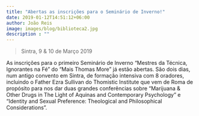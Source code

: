 ```yaml
---
title: "Abertas as inscrições para o Seminário de Inverno!"
date: 2019-01-12T14:51:12+06:00
author: João Reis
image: images/blog/biblioteca2.jpg
description : ""
---
```


> Sintra, 9 & 10 de Março 2019

As inscrições para o primeiro Seminário de Inverno “Mestres da Técnica, Ignorantes na Fé” do 
“Mais Thomas More” já estão abertas. São dois dias, num antigo convento em Sintra, 
de formação intensiva com 8 oradores, incluindo o Father Ezra Sullivan do 
Thomistic Institute que vem de Roma de propósito para nos dar duas grandes conferências 
sobre “Marijuana & Other Drugs in The Light of Aquinas and Contemporary Psychology” e 
“Identity and Sexual Preference: Theological and Philosophical Considerations”.



